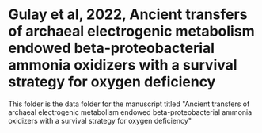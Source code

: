 # Gulay et al, 2022, Ancient transfers of archaeal electrogenic metabolism endowed beta-proteobacterial ammonia oxidizers with a survival strategy for oxygen deficiency

This folder is the data folder for the manuscript titled "Ancient transfers of archaeal electrogenic metabolism endowed beta-proteobacterial ammonia oxidizers with a survival strategy for oxygen deficiency"
